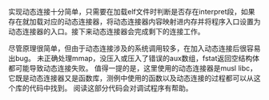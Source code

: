 实现动态连接十分简单，只需要在加载elf文件时判断是否存在interpret段，如果存在就加载对应的动态连接器，将动态连接器内容映射进内存并将程序入口设置为动态连接器的入口。接下来动态连接器会完成剩下的连接工作。

尽管原理很简单，但由于动态连接涉及的系统调用较多，在加入动态连接后很容易出bug。
未正确处理mmap，没压入或压入了错误的aux数组，fstat返回空结构体都可能导致动态连接失败。
值得一提的是，这里使用的动态连接器是musl libc，它既是动态连接器又是函数库，测例中使用的函数以及动态连接的过程都可以从这个库的代码中找到。
阅读这部分代码会对调试程序有帮助。

